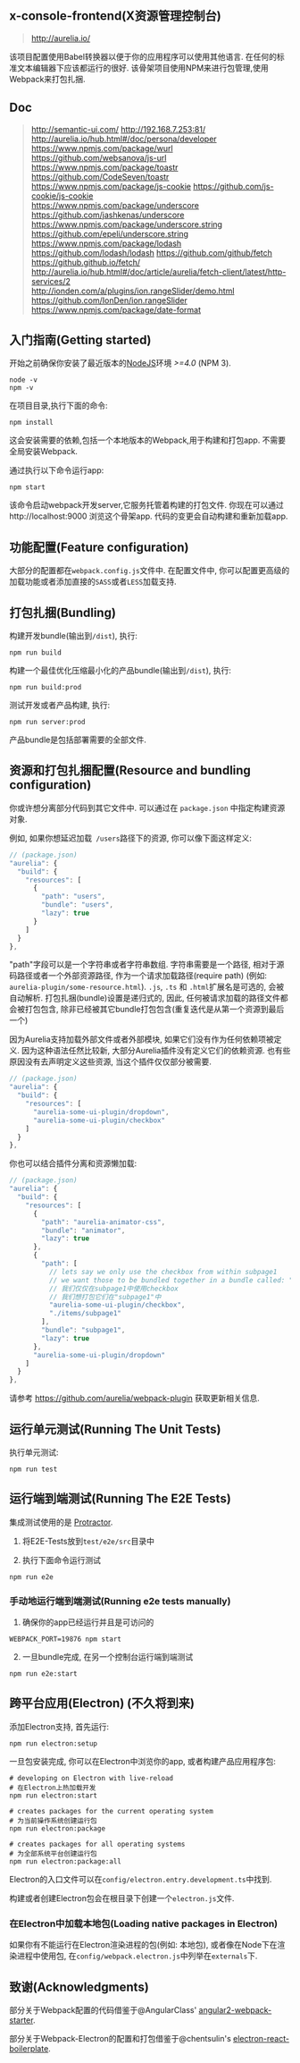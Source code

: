 ## x-console-frontend(X资源管理控制台)
> http://aurelia.io/

该项目配置使用Babel转换器以便于你的应用程序可以使用其他语言. 在任何的标准文本编辑器下应该都运行的很好. 该骨架项目使用NPM来进行包管理,使用Webpack来打包扎捆.

## Doc
> http://semantic-ui.com/ http://192.168.7.253:81/  
> http://aurelia.io/hub.html#/doc/persona/developer  
> https://www.npmjs.com/package/wurl https://github.com/websanova/js-url 
> https://www.npmjs.com/package/toastr https://github.com/CodeSeven/toastr 
> https://www.npmjs.com/package/js-cookie https://github.com/js-cookie/js-cookie  
> https://www.npmjs.com/package/underscore https://github.com/jashkenas/underscore 
> https://www.npmjs.com/package/underscore.string https://github.com/epeli/underscore.string 
> https://www.npmjs.com/package/lodash https://github.com/lodash/lodash 
> https://github.com/github/fetch https://github.github.io/fetch/ http://aurelia.io/hub.html#/doc/article/aurelia/fetch-client/latest/http-services/2  
> http://ionden.com/a/plugins/ion.rangeSlider/demo.html https://github.com/IonDen/ion.rangeSlider  
> https://www.npmjs.com/package/date-format  

## 入门指南(Getting started)

开始之前确保你安装了最近版本的[NodeJS](http://nodejs.org/)环境 *>=4.0* (NPM 3).
```shell
node -v
npm -v
```
在项目目录,执行下面的命令:

```shell
npm install
```

这会安装需要的依赖,包括一个本地版本的Webpack,用于构建和打包app. 不需要全局安装Webpack.

通过执行以下命令运行app:

```shell
npm start
```

该命令启动webpack开发server,它服务托管着构建的打包文件. 你现在可以通过 http://localhost:9000 浏览这个骨架app. 代码的变更会自动构建和重新加载app.

## 功能配置(Feature configuration)

大部分的配置都在`webpack.config.js`文件中.
在配置文件中, 你可以配置更高级的加载功能或者添加直接的`SASS`或者`LESS`加载支持.

## 打包扎捆(Bundling)

构建开发bundle(输出到`/dist`), 执行:

```shell
npm run build
```

构建一个最佳优化压缩最小化的产品bundle(输出到`/dist`), 执行:

```shell
npm run build:prod
```

测试开发或者产品构建, 执行:

```shell
npm run server:prod
```

产品bundle是包括部署需要的全部文件.

## 资源和打包扎捆配置(Resource and bundling configuration)

你或许想分离部分代码到其它文件中.
可以通过在 `package.json` 中指定构建资源对象.

例如, 如果你想延迟加载` /users`路径下的资源, 你可以像下面这样定义:

```js
// (package.json)
"aurelia": {
  "build": {
    "resources": [
      {
        "path": "users",
        "bundle": "users",
        "lazy": true
      }
    ]
  }
},
```

"path"字段可以是一个字符串或者字符串数组.
字符串需要是一个路径, 相对于源码路径或者一个外部资源路径, 作为一个请求加载路径(require path) (例如: `aurelia-plugin/some-resource.html`).
`.js`, `.ts` 和 `.html`扩展名是可选的, 会被自动解析.
打包扎捆(bundle)设置是递归式的, 因此, 任何被请求加载的路径文件都会被打包包含, 除非已经被其它bundle打包包含(重复迭代是从第一个资源到最后一个)

因为Aurelia支持加载外部文件或者外部模块, 如果它们没有作为任何依赖项被定义.
因为这种语法任然比较新, 大部分Aurelia插件没有定义它们的依赖资源.
也有些原因没有去声明定义这些资源, 当这个插件仅仅部分被需要.


```js
// (package.json)
"aurelia": {
  "build": {
    "resources": [
      "aurelia-some-ui-plugin/dropdown",
      "aurelia-some-ui-plugin/checkbox"
    ]
  }
},
```

你也可以结合插件分离和资源懒加载:

```js
// (package.json)
"aurelia": {
  "build": {
    "resources": [
      {
        "path": "aurelia-animator-css",
        "bundle": "animator",
        "lazy": true
      },
      {
        "path": [
          // lets say we only use the checkbox from within subpage1
          // we want those to be bundled together in a bundle called: "subpage1"
          // 我们仅仅在subpage1中使用checkbox
          // 我们想打包它们在"subpage1"中
          "aurelia-some-ui-plugin/checkbox",
          "./items/subpage1"
        ],
        "bundle": "subpage1",
        "lazy": true
      },
      "aurelia-some-ui-plugin/dropdown"
    ]
  }
},
```

请参考 https://github.com/aurelia/webpack-plugin 获取更新相关信息.

## 运行单元测试(Running The Unit Tests)

执行单元测试:

```shell
npm run test
```

## 运行端到端测试(Running The E2E Tests)
集成测试使用的是 [Protractor](http://angular.github.io/protractor/#/).

1. 将E2E-Tests放到```test/e2e/src```目录中

2. 执行下面命令运行测试

  ```shell
  npm run e2e
  ```

### 手动地运行端到端测试(Running e2e tests manually)

1. 确保你的app已经运行并且是可访问的

  ```shell
  WEBPACK_PORT=19876 npm start
  ```

2. 一旦bundle完成, 在另一个控制台运行端到端测试

  ```shell
  npm run e2e:start
  ```

## 跨平台应用(Electron) (不久将到来)

添加Electron支持, 首先运行:

```shell
npm run electron:setup
```

一旦包安装完成, 你可以在Electron中浏览你的app, 或者构建产品应用程序包:

```shell
# developing on Electron with live-reload
# 在Electron上热加载开发
npm run electron:start

# creates packages for the current operating system
# 为当前操作系统创建运行包
npm run electron:package

# creates packages for all operating systems
# 为全部系统平台创建运行包
npm run electron:package:all
```

Electron的入口文件可以在`config/electron.entry.development.ts`中找到.

构建或者创建Electron包会在根目录下创建一个`electron.js`文件.

### 在Electron中加载本地包(Loading native packages in Electron)

如果你有不能运行在Electron渲染进程的包(例如: 本地包), 或者像在Node下在渲染进程中使用包, 在`config/webpack.electron.js`中列举在`externals`下.

## 致谢(Acknowledgments)

部分关于Webpack配置的代码借鉴于@AngularClass' [angular2-webpack-starter](https://github.com/AngularClass/angular2-webpack-starter).

部分关于Webpack-Electron的配置和打包借鉴于@chentsulin's [electron-react-boilerplate](https://github.com/chentsulin/electron-react-boilerplate).
